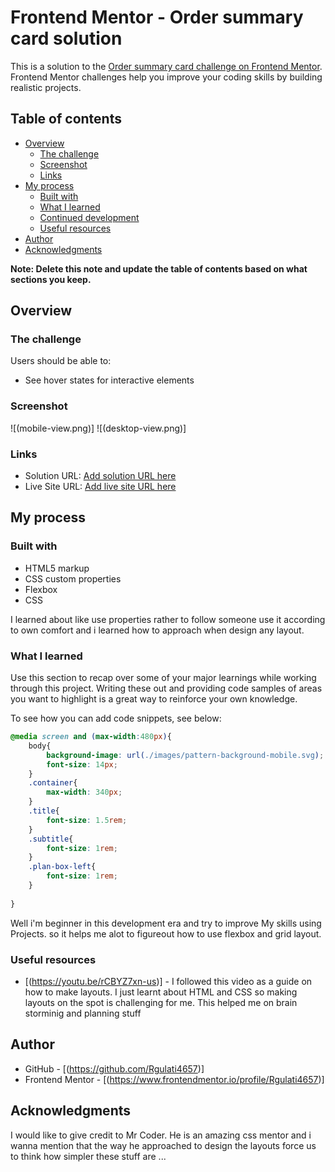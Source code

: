 # Frontend Mentor - Order summary card solution

This is a solution to the [Order summary card challenge on Frontend Mentor](https://www.frontendmentor.io/challenges/order-summary-component-QlPmajDUj). Frontend Mentor challenges help you improve your coding skills by building realistic projects. 

## Table of contents

- [Overview](#overview)
  - [The challenge](#the-challenge)
  - [Screenshot](#screenshot)
  - [Links](#links)
- [My process](#my-process)
  - [Built with](#built-with)
  - [What I learned](#what-i-learned)
  - [Continued development](#continued-development)
  - [Useful resources](#useful-resources)
- [Author](#author)
- [Acknowledgments](#acknowledgments)

**Note: Delete this note and update the table of contents based on what sections you keep.**

## Overview

### The challenge

Users should be able to:

- See hover states for interactive elements

### Screenshot

![(mobile-view.png)]
![(desktop-view.png)]


### Links

- Solution URL: [Add solution URL here](https://github.com/Rgulati4657/Order_Summary_Prac)
- Live Site URL: [Add live site URL here](https://your-live-site-url.com)

## My process

### Built with

-  HTML5 markup
- CSS custom properties
- Flexbox
- CSS 


I learned about like use properties rather to follow someone use it according to own comfort and i learned how to approach when design any layout.

### What I learned

Use this section to recap over some of your major learnings while working through this project. Writing these out and providing code samples of areas you want to highlight is a great way to reinforce your own knowledge.

To see how you can add code snippets, see below:

```css
@media screen and (max-width:480px){
    body{
        background-image: url(./images/pattern-background-mobile.svg);
        font-size: 14px;
    }
    .container{
        max-width: 340px;
    }
    .title{
        font-size: 1.5rem;
    }
    .subtitle{
        font-size: 1rem;
    }
    .plan-box-left{
        font-size: 1rem;
    }
    
}
```


Well i'm beginner in this development era and try to improve My skills using Projects. so it helps me alot to figureout how to use flexbox and grid layout.


### Useful resources

- [(https://youtu.be/rCBYZ7xn-us)] - I followed this video as a guide on how to make layouts. I just learnt about HTML and CSS so making layouts on the spot is challenging for me. This helped me on brain storminig and planning stuff

## Author

- GitHub - [(https://github.com/Rgulati4657)]
- Frontend Mentor - [(https://www.frontendmentor.io/profile/Rgulati4657)]


## Acknowledgments


I would like to give credit to Mr Coder. He is an amazing css mentor and i wanna mention that the way he approached to design the layouts force us to think how simpler these stuff are ...

